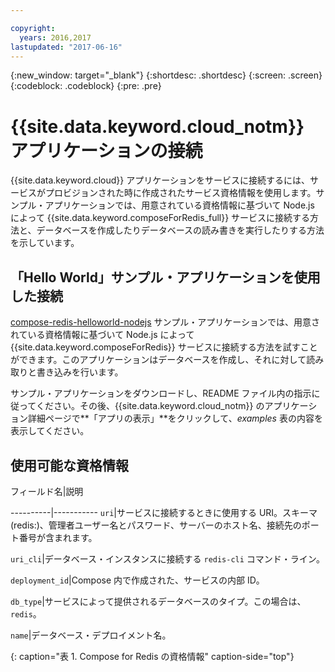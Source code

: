 ```yaml
---

copyright:
  years: 2016,2017
lastupdated: "2017-06-16"
---
```


{:new_window: target="_blank"}
{:shortdesc: .shortdesc}
{:screen: .screen}
{:codeblock: .codeblock}
{:pre: .pre}

# {{site.data.keyword.cloud_notm}} アプリケーションの接続

{{site.data.keyword.cloud}} アプリケーションをサービスに接続するには、サービスがプロビジョンされた時に作成されたサービス資格情報を使用します。サンプル・アプリケーションでは、用意されている資格情報に基づいて Node.js によって {{site.data.keyword.composeForRedis_full}} サービスに接続する方法と、データベースを作成したりデータベースの読み書きを実行したりする方法を示しています。

## 「Hello World」サンプル・アプリケーションを使用した接続

[compose-redis-helloworld-nodejs](https://github.com/IBM-Bluemix/compose-redis-helloworld-nodejs) サンプル・アプリケーションでは、用意されている資格情報に基づいて Node.js によって {{site.data.keyword.composeForRedis}} サービスに接続する方法を試すことができます。このアプリケーションはデータベースを作成し、それに対して読み取りと書き込みを行います。

サンプル・アプリケーションをダウンロードし、README ファイル内の指示に従ってください。その後、{{site.data.keyword.cloud_notm}} のアプリケーション詳細ページで**「アプリの表示」**をクリックして、*examples* 表の内容を表示してください。

## 使用可能な資格情報

フィールド名|説明

----------|-----------
`uri`|サービスに接続するときに使用する URI。スキーマ (redis:)、管理者ユーザー名とパスワード、サーバーのホスト名、接続先のポート番号が含まれます。

`uri_cli`|データベース・インスタンスに接続する `redis-cli` コマンド・ライン。

`deployment_id`|Compose 内で作成された、サービスの内部 ID。

`db_type`|サービスによって提供されるデータベースのタイプ。この場合は、`redis`。

`name`|データベース・デプロイメント名。

{: caption="表 1. Compose for Redis の資格情報" caption-side="top"}
